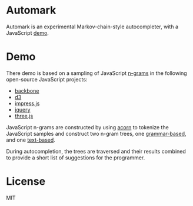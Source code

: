 Automark
========

Automark is an experimental Markov-chain-style autocompleter, with a JavaScript [demo](https://omphalos.github.com/automark).

Demo
====

There demo is based on a sampling of JavaScript [n-grams](http://en.wikipedia.org/wiki/N-gram) in the following open-source JavaScript projects:

* [backbone](https://github.com/documentcloud/backbone)
* [d3](https://github.com/mbostock/d3)
* [impress.js](https://github.com/bartaz/impress.js)
* [jquery](https://github.com/jquery/jquery)
* [three.js](https://github.com/mrdoob/three.js)

JavaScript n-grams are constructed by using [acorn](http://marijnhaverbeke.nl/acorn/) to tokenize the JavaScript samples and construct two n-gram trees, one [grammar-based](https://github.com/omphalos/db/grammar.js), and one [text-based](https://github.com/omphalos/db/value.js).

During autocompletion, the trees are traversed and their results combined to provide a short list of suggestions for the programmer.

License
=======

MIT
